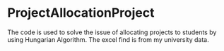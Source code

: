 # ProjectAllocationProject
The code is used to solve the issue of allocating projects to students by using Hungarian Algorithm.
The excel find is from my university data.
